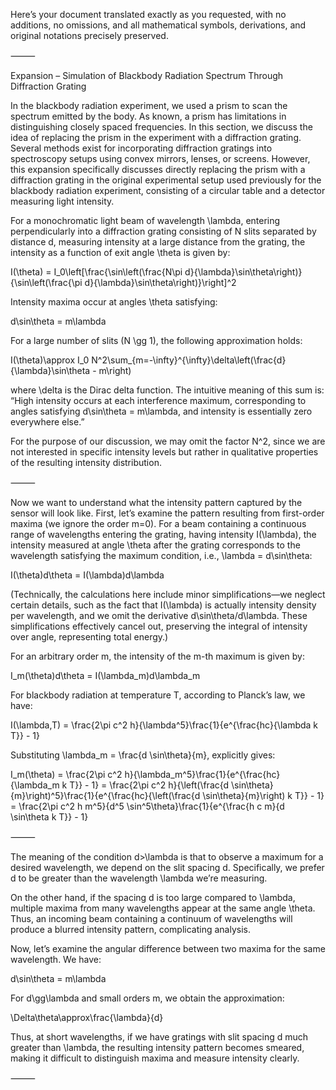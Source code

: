 Here’s your document translated exactly as you requested, with no additions, no omissions, and all mathematical symbols, derivations, and original notations precisely preserved.

⸻

Expansion – Simulation of Blackbody Radiation Spectrum Through Diffraction Grating

In the blackbody radiation experiment, we used a prism to scan the spectrum emitted by the body. As known, a prism has limitations in distinguishing closely spaced frequencies. In this section, we discuss the idea of replacing the prism in the experiment with a diffraction grating. Several methods exist for incorporating diffraction gratings into spectroscopy setups using convex mirrors, lenses, or screens. However, this expansion specifically discusses directly replacing the prism with a diffraction grating in the original experimental setup used previously for the blackbody radiation experiment, consisting of a circular table and a detector measuring light intensity.

For a monochromatic light beam of wavelength \lambda, entering perpendicularly into a diffraction grating consisting of N slits separated by distance d, measuring intensity at a large distance from the grating, the intensity as a function of exit angle \theta is given by:

I(\theta) = I_0\left[\frac{\sin\left(\frac{N\pi d}{\lambda}\sin\theta\right)}{\sin\left(\frac{\pi d}{\lambda}\sin\theta\right)}\right]^2

Intensity maxima occur at angles \theta satisfying:

d\sin\theta = m\lambda

For a large number of slits (N \gg 1), the following approximation holds:

I(\theta)\approx I_0 N^2\sum_{m=-\infty}^{\infty}\delta\left(\frac{d}{\lambda}\sin\theta - m\right)

where \delta is the Dirac delta function. The intuitive meaning of this sum is: “High intensity occurs at each interference maximum, corresponding to angles satisfying d\sin\theta = m\lambda, and intensity is essentially zero everywhere else.”

For the purpose of our discussion, we may omit the factor N^2, since we are not interested in specific intensity levels but rather in qualitative properties of the resulting intensity distribution.

⸻

Now we want to understand what the intensity pattern captured by the sensor will look like. First, let’s examine the pattern resulting from first-order maxima (we ignore the order m=0). For a beam containing a continuous range of wavelengths entering the grating, having intensity I(\lambda), the intensity measured at angle \theta after the grating corresponds to the wavelength satisfying the maximum condition, i.e., \lambda = d\sin\theta:

I(\theta)d\theta = I(\lambda)d\lambda

(Technically, the calculations here include minor simplifications—we neglect certain details, such as the fact that I(\lambda) is actually intensity density per wavelength, and we omit the derivative d\sin\theta/d\lambda. These simplifications effectively cancel out, preserving the integral of intensity over angle, representing total energy.)

For an arbitrary order m, the intensity of the m-th maximum is given by:

I_m(\theta)d\theta = I(\lambda_m)d\lambda_m

For blackbody radiation at temperature T, according to Planck’s law, we have:

I(\lambda,T) = \frac{2\pi c^2 h}{\lambda^5}\frac{1}{e^{\frac{hc}{\lambda k T}} - 1}

Substituting \lambda_m = \frac{d \sin\theta}{m}, explicitly gives:

I_m(\theta) = \frac{2\pi c^2 h}{\lambda_m^5}\frac{1}{e^{\frac{hc}{\lambda_m k T}} - 1}
= \frac{2\pi c^2 h}{\left(\frac{d \sin\theta}{m}\right)^5}\frac{1}{e^{\frac{hc}{\left(\frac{d \sin\theta}{m}\right) k T}} - 1}
= \frac{2\pi c^2 h m^5}{d^5 \sin^5\theta}\frac{1}{e^{\frac{h c m}{d \sin\theta k T}} - 1}

⸻

The meaning of the condition d>\lambda is that to observe a maximum for a desired wavelength, we depend on the slit spacing d. Specifically, we prefer d to be greater than the wavelength \lambda we’re measuring.

On the other hand, if the spacing d is too large compared to \lambda, multiple maxima from many wavelengths appear at the same angle \theta. Thus, an incoming beam containing a continuum of wavelengths will produce a blurred intensity pattern, complicating analysis.

Now, let’s examine the angular difference between two maxima for the same wavelength. We have:

d\sin\theta = m\lambda

For d\gg\lambda and small orders m, we obtain the approximation:

\Delta\theta\approx\frac{\lambda}{d}

Thus, at short wavelengths, if we have gratings with slit spacing d much greater than \lambda, the resulting intensity pattern becomes smeared, making it difficult to distinguish maxima and measure intensity clearly.

⸻

